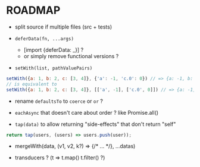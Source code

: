 # ROADMAP

- split source if multiple files (src + tests)

- `deferData(fn, ...args)`
  - [import {deferData: _}] ?
  - or simply remove functional versions ?

- `setWith(list, pathValuePairs)`

```js
setWith({a: 1, b: 2, c: [3, 4]}, {'a': -1, 'c.0': 0}) // => {a: -1, b: 2, c: [0, 4]}
// is equivalent to
setWith({a: 1, b: 2, c: [3, 4]}, [['a', -1], ['c.0', 0]]) // => {a: -1, b: 2, c: [0, 4]}
```

- rename `defaultsTo` to `coerce` or `or` ?

- `eachAsync` that doesn't care about order ? like Promise.all()

- `tap(data)` to allow returning "side-effects" that don't return "self"

```js
return tap(users, (users) => users.push(user));
```

- mergeWith(data, (v1, v2, k?) => {/* ... */}, ...datas)

- transducers ? (t => t.map() t.filter() ?)
